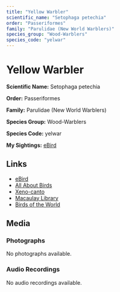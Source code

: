 ```yaml
---
title: "Yellow Warbler"
scientific_name: "Setophaga petechia"
order: "Passeriformes"
family: "Parulidae (New World Warblers)"
species_group: "Wood-Warblers"
species_code: "yelwar"
---
```


# Yellow Warbler

**Scientific Name:** Setophaga petechia

**Order:** Passeriformes

**Family:** Parulidae (New World Warblers)

**Species Group:** Wood-Warblers

**Species Code:** yelwar

**My Sightings:** [eBird](https://ebird.org/lifelist?r=world&time=life&spp=yelwar)

## Links
* [eBird](https://ebird.org/species/yelwar) 
* [All About Birds](https://www.allaboutbirds.org/guide/yelwar) 
* [Xeno-canto](https://www.xeno-canto.org/species/yelwar) 
* [Macaulay Library](https://search.macaulaylibrary.org/catalog?taxonCode=yelwar&sort=rating_rank_desc)
* [Birds of the World](https://birdsoftheworld.org/bow/species/yelwar)

## Media
### Photographs
No photographs available.

### Audio Recordings
No audio recordings available.

